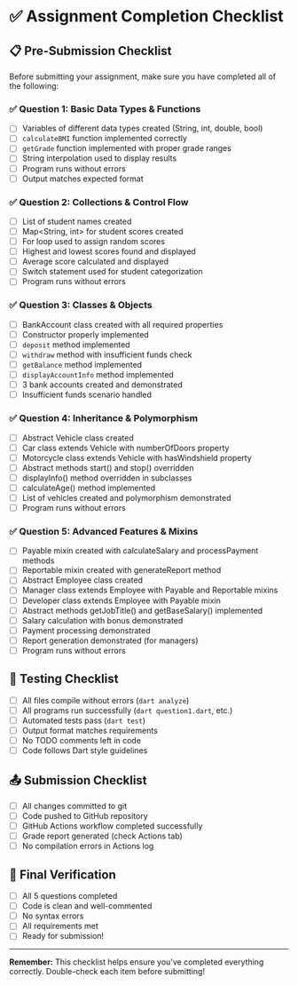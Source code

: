 # ✅ Assignment Completion Checklist

## 📋 Pre-Submission Checklist

Before submitting your assignment, make sure you have completed all of the following:

### ✅ Question 1: Basic Data Types & Functions
- [ ] Variables of different data types created (String, int, double, bool)
- [ ] `calculateBMI` function implemented correctly
- [ ] `getGrade` function implemented with proper grade ranges
- [ ] String interpolation used to display results
- [ ] Program runs without errors
- [ ] Output matches expected format

### ✅ Question 2: Collections & Control Flow
- [ ] List<String> of student names created
- [ ] Map<String, int> for student scores created
- [ ] For loop used to assign random scores
- [ ] Highest and lowest scores found and displayed
- [ ] Average score calculated and displayed
- [ ] Switch statement used for student categorization
- [ ] Program runs without errors

### ✅ Question 3: Classes & Objects
- [ ] BankAccount class created with all required properties
- [ ] Constructor properly implemented
- [ ] `deposit` method implemented
- [ ] `withdraw` method with insufficient funds check
- [ ] `getBalance` method implemented
- [ ] `displayAccountInfo` method implemented
- [ ] 3 bank accounts created and demonstrated
- [ ] Insufficient funds scenario handled

### ✅ Question 4: Inheritance & Polymorphism
- [ ] Abstract Vehicle class created
- [ ] Car class extends Vehicle with numberOfDoors property
- [ ] Motorcycle class extends Vehicle with hasWindshield property
- [ ] Abstract methods start() and stop() overridden
- [ ] displayInfo() method overridden in subclasses
- [ ] calculateAge() method implemented
- [ ] List of vehicles created and polymorphism demonstrated
- [ ] Program runs without errors

### ✅ Question 5: Advanced Features & Mixins
- [ ] Payable mixin created with calculateSalary and processPayment methods
- [ ] Reportable mixin created with generateReport method
- [ ] Abstract Employee class created
- [ ] Manager class extends Employee with Payable and Reportable mixins
- [ ] Developer class extends Employee with Payable mixin
- [ ] Abstract methods getJobTitle() and getBaseSalary() implemented
- [ ] Salary calculation with bonus demonstrated
- [ ] Payment processing demonstrated
- [ ] Report generation demonstrated (for managers)
- [ ] Program runs without errors

## 🧪 Testing Checklist

- [ ] All files compile without errors (`dart analyze`)
- [ ] All programs run successfully (`dart question1.dart`, etc.)
- [ ] Automated tests pass (`dart test`)
- [ ] Output format matches requirements
- [ ] No TODO comments left in code
- [ ] Code follows Dart style guidelines

## 📤 Submission Checklist

- [ ] All changes committed to git
- [ ] Code pushed to GitHub repository
- [ ] GitHub Actions workflow completed successfully
- [ ] Grade report generated (check Actions tab)
- [ ] No compilation errors in Actions log

## 🎯 Final Verification

- [ ] All 5 questions completed
- [ ] Code is clean and well-commented
- [ ] No syntax errors
- [ ] All requirements met
- [ ] Ready for submission!

---

**Remember:** This checklist helps ensure you've completed everything correctly. Double-check each item before submitting!
